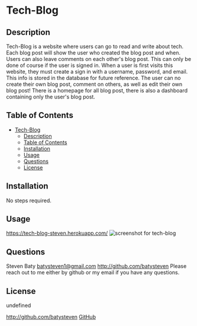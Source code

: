 
# Tech-Blog

## Description
Tech-Blog is a website where users can go to read and write about tech. Each blog post will show the user who created the blog post and when. Users can also leave comments on each other's blog post. This can only be done of course if the user is signed in. When a user is first visits this website, they must create a sign in with a username, password, and email. This info is stored in the database for future reference. The user can no create their own blog post, comment on others, as well as edit their own blog post! There is a homepage for all blog post, there is also a dashboard containing only the user's blog post. 

## Table of Contents
- [Tech-Blog](#tech-blog)
  - [Description](#description)
  - [Table of Contents](#table-of-contents)
  - [Installation](#installation)
  - [Usage](#usage)
  - [Questions](#questions)
  - [License](#license)

## Installation
No steps required.

## Usage
https://tech-blog-steven.herokuapp.com/
![screenshot for tech-blog](../tech-blog/tech-blog-screenshot.png)

## Questions
Steven Baty
batysteven1@gmail.com
http://github.com/batysteven
Please reach out to me either by github or my email if you have any questions.

## License
undefined

http://github.com/batysteven
[GitHub](http://github.com/batysteven)
